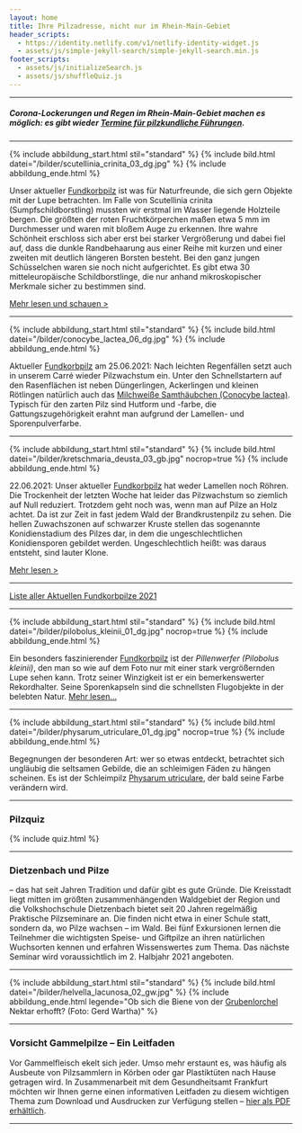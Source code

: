 ```yaml
---
layout: home
title: Ihre Pilzadresse, nicht nur im Rhein-Main-Gebiet
header_scripts:
  - https://identity.netlify.com/v1/netlify-identity-widget.js
  - assets/js/simple-jekyll-search/simple-jekyll-search.min.js
footer_scripts:
  - assets/js/initializeSearch.js
  - assets/js/shuffleQuiz.js
---
```

- - -

##### Corona-Lockerungen und Regen im Rhein-Main-Gebiet machen es möglich: es gibt wieder [Termine für pilzkundliche Führungen](/termine).

- - -

{% include abbildung_start.html stil="standard" %}
{% include bild.html datei="/bilder/scutellinia_crinita_03_dg.jpg" %}
{% include abbildung_ende.html %}

Unser aktueller [Fundkorbpilz](AA "Glossar-") ist was für Naturfreunde, die sich gern Objekte mit der Lupe betrachten. Im Falle von Scutellinia crinita (Sumpfschildborstling) mussten wir erstmal im Wasser liegende Holzteile bergen. Die größten der roten Fruchtkörperchen maßen etwa 5 mm im Durchmesser und waren mit bloßem Auge zu erkennen. Ihre wahre Schönheit erschloss sich aber erst bei starker Vergrößerung und dabei fiel auf, dass die dunkle Randbehaarung aus einer Reihe mit kurzen und einer zweiten mit deutlich längeren Borsten besteht. Bei den ganz jungen Schüsselchen waren sie noch nicht aufgerichtet. Es gibt etwa 30 mitteleuropäische Schildborstlinge, die nur anhand mikroskopischer Merkmale sicher zu bestimmen sind.

[Mehr lesen und schauen >](/pilze/scutellinia-crinita-bewimperter-schildborstling-sumpfschildborstling)

- - -

{% include abbildung_start.html stil="standard" %}
{% include bild.html datei="/bilder/conocybe_lactea_06_dg.jpg" %}
{% include abbildung_ende.html %}

Aktueller [Fundkorbpilz](AA "Glossar-") am 25.06.2021: Nach leichten Regenfällen setzt auch in unserem Carré wieder Pilzwachstum ein. Unter den Schnellstartern auf den Rasenflächen ist neben Düngerlingen, Ackerlingen und kleinen Rötlingen natürlich auch das [Milchweiße Samthäubchen (Conocybe lactea)](/pilze/conocybe-lactea-milchweißes-samthäubchen). Typisch für den zarten Pilz sind Hutform und -farbe, die Gattungszugehörigkeit erahnt man aufgrund der Lamellen- und Sporenpulverfarbe.

- - -

{% include abbildung_start.html stil="standard" %}
{% include bild.html datei="/bilder/kretschmaria_deusta_03_gb.jpg" nocrop=true %}
{% include abbildung_ende.html %}

22.06.2021: Unser aktueller [Fundkorbpilz](AA "Glossar-") hat weder Lamellen noch Röhren. Die Trockenheit der letzten Woche hat leider das Pilzwachstum so ziemlich auf Null reduziert. Trotzdem geht noch was, wenn man auf Pilze an Holz achtet. Da ist zur Zeit in fast jedem Wald der Brandkrustenpilz zu sehen. Die hellen Zuwachszonen auf schwarzer Kruste stellen das sogenannte Konidienstadium des Pilzes dar, in dem die ungeschlechtlichen Konidiensporen gebildet werden. Ungeschlechtlich heißt: was daraus entsteht, sind lauter Klone.

[Mehr lesen >](/pilze/kretzschmaria-deusta-brandkrustenpilz)

- - -

[Liste aller Aktuellen Fundkorbpilze 2021](/artikel/liste-aller-aktuellen-fundkorbpilze-2021.html)

- - -

{% include abbildung_start.html stil="standard" %}
{% include bild.html datei="/bilder/pilobolus_kleinii_01_dg.jpg" nocrop=true %}
{% include abbildung_ende.html %}

Ein besonders faszinierender [Fundkorbpilz](AA "Glossar-") ist der *Pillenwerfer (Pilobolus kleinii)*, den man so wie auf dem Foto nur mit einer stark vergrößernden Lupe sehen kann. Trotz seiner Winzigkeit ist er ein bemerkenswerter Rekordhalter. Seine Sporenkapseln sind die schnellsten Flugobjekte in der belebten Natur. [Mehr lesen...](/pilze/pilobolus-kleinii-pillenwerfer)

- - -

{% include abbildung_start.html stil="standard" %}
{% include bild.html datei="/bilder/physarum_utriculare_01_dg.jpg" nocrop=true %}
{% include abbildung_ende.html %}

Begegnungen der besonderen Art: wer so etwas entdeckt, betrachtet sich ungläubig die seltsamen Gebilde, die an schleimigen Fäden zu hängen scheinen. Es ist der Schleimpilz [Physarum utriculare](/pilze/physarum-utriculare-fadenfruchtschleimpilz), der bald seine Farbe verändern wird.

- - -

### Pilzquiz

{% include quiz.html %}

- - -

### Dietzenbach und Pilze

– das hat seit Jahren Tradition und dafür gibt es gute Gründe. Die Kreisstadt liegt mitten im größten zusammenhängenden Waldgebiet der Region und die Volkshochschule Dietzenbach bietet seit 20 Jahren regelmäßig Praktische Pilzseminare an. Die finden nicht etwa in einer Schule statt, sondern da, wo Pilze wachsen – im Wald. Bei fünf Exkursionen lernen die Teilnehmer die wichtigsten Speise- und Giftpilze an ihren natürlichen Wuchsorten kennen und erfahren Wissenswertes zum Thema. Das nächste Seminar wird voraussichtlich im 2. Halbjahr 2021 angeboten.

- - -

{% include abbildung_start.html stil="standard" %}
{% include bild.html datei="/bilder/helvella_lacunosa_02_gw.jpg" %}
{% include abbildung_ende.html legende="Ob sich die Biene von der <a href='/pilze/helvella-lacunosa-grubenlorchel'>Grubenlorchel</a> Nektar erhofft?  (Foto: Gerd Wartha)" %}

- - -

### Vorsicht Gammelpilze – Ein Leitfaden

Vor Gammelfleisch ekelt sich jeder. Umso mehr erstaunt es, was häufig als Ausbeute von Pilzsammlern in Körben oder gar Plastiktüten nach Hause getragen wird. In Zusammenarbeit mit dem Gesundheitsamt Frankfurt möchten wir Ihnen gerne einen informativen Leitfaden zu diesem wichtigen Thema zum Download und Ausdrucken zur Verfügung stellen – [hier als PDF erhältlich](/assets/docs/Fundkorb.de-Gammelpilze.pdf).

- - -